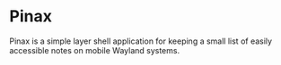 # Pinax

Pinax is a simple layer shell application for keeping a small list of easily
accessible notes on mobile Wayland systems.
